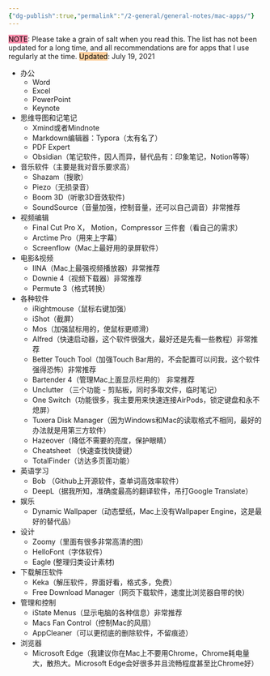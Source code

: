 ```yaml
---
{"dg-publish":true,"permalink":"/2-general/general-notes/mac-apps/"}
---
```



<mark style="background: #FF5582A6;">NOTE</mark>: Please take a grain of salt when you read this. The list has not been updated for a long time, and all recommendations are for apps that I use regularly at the time.
<mark style="background: #FFB86CA6;">Updated</mark>: July 19, 2021

- 办公
    - Word
    - Excel
    - PowerPoint
    - Keynote
- 思维导图和记笔记
    - Xmind或者Mindnote
    - Markdown编辑器：Typora（太有名了）
    - PDF Expert
    - Obsidian（笔记软件，因人而异，替代品有：印象笔记，Notion等等）
- 音乐软件（主要是我对音乐要求高）
    - Shazam（搜歌）
    - Piezo（无损录音）
    - Boom 3D（听歌3D音效软件)
    - SoundSource（音量加强，控制音量，还可以自己调音）非常推荐
- 视频编辑
    - Final Cut Pro X， Motion，Compressor 三件套（看自己的需求）
    - Arctime Pro（用来上字幕）
    - Screenflow（Mac上最好用的录屏软件）
- 电影&视频
    - IINA（Mac上最强视频播放器）非常推荐
    - Downie 4（视频下载器）非常推荐
    - Permute 3（格式转换）
- 各种软件
    - iRightmouse（鼠标右键加强）
    - iShot（截屏）
    - Mos（加强鼠标用的，使鼠标更顺滑）
    - Alfred（快速启动器，这个软件很强大，最好还是先看一些教程）非常推荐
    - Better Touch Tool（加强Touch Bar用的，不会配置可以问我，这个软件强得恐怖）非常推荐
    - Bartender 4（管理Mac上面显示栏用的） 非常推荐
    - Unclutter （三个功能 - 剪贴板，同时多取文件，临时笔记）
    - One Switch（功能很多，我主要用来快速连接AirPods，锁定键盘和永不熄屏）
    - Tuxera Disk Manager（因为Windows和Mac的读取格式不相同，最好的办法就是用第三方软件）
    - Hazeover（降低不需要的亮度，保护眼睛）
    - Cheatsheet （快速查找快捷键）
    - TotalFinder（访达多页面功能）
- 英语学习
    - Bob （Github上开源软件，查单词高效率软件）
    - DeepL（据我所知，准确度最高的翻译软件，吊打Google Translate）
- 娱乐
    - Dynamic Wallpaper（动态壁纸，Mac上没有Wallpaper Engine，这是最好的替代品）
- 设计
    - Zoomy（里面有很多非常高清的图）
    - HelloFont（字体软件）
    - Eagle (整理归类设计素材)
- 下载解压软件
    - Keka（解压软件，界面好看，格式多，免费）
    - Free Download Manager（网页下载软件，速度比浏览器自带的快）
- 管理和控制
    - iState Menus（显示电脑的各种信息）非常推荐
    - Macs Fan Control（控制Mac的风扇）
    - AppCleaner（可以更彻底的删除软件，不留痕迹）
- 浏览器
    - Microsoft Edge（我建议你在Mac上不要用Chrome，Chrome耗电量大，散热大。Microsoft Edge会好很多并且流畅程度甚至比Chrome好）


